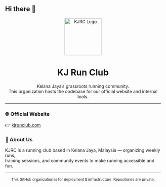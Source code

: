## Hi there 👋

<p align="center">
  <img src="https://kjrc.vercel.app/logo-kjrc.png" alt="KJRC Logo" width="120">
</p>

<h1 align="center">KJ Run Club</h1>

<p align="center">
  Kelana Jaya’s grassroots running community.<br/>
  This organization hosts the codebase for our official website and internal tools.
</p>

---

### 🌐 Official Website
👉 [kjrunclub.com](https://kjrunclub.com)

### 📢 About Us
KJRC is a running club based in Kelana Jaya, Malaysia — organizing weekly runs,  
training sessions, and community events to make running accessible and fun.

---

<p align="center">
  <sub>This GitHub organization is for deployment & infrastructure.  
  Repositories are private.</sub>
</p>
